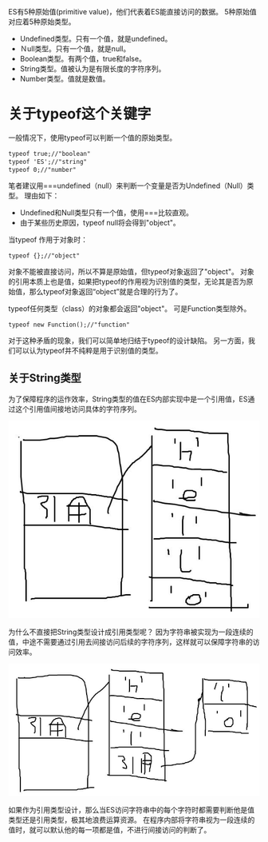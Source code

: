 ES有5种原始值(primitive value)，他们代表着ES能直接访问的数据。
5种原始值对应着5种原始类型。

* Undefined类型。只有一个值，就是undefined。
* Ｎull类型。只有一个值，就是null。
* Boolean类型。有两个值，true和false。
* String类型。值被认为是有限长度的字符序列。
* Number类型。值就是数值。

# 关于typeof这个关键字

一般情况下，使用typeof可以判断一个值的原始类型。

~~~
typeof true;//"boolean"
typeof 'ES';//"string"
typeof 0;//"number"
~~~

笔者建议用===undefined（null）来判断一个变量是否为Undefined（Null）类型。
理由如下：

* Undefined和Null类型只有一个值，使用===比较直观。
* 由于某些历史原因，typeof null将会得到"object"。

当typeof 作用于对象时：

~~~
typeof {};//"object"
~~~

对象不能被直接访问，所以不算是原始值，但typeof对象返回了"object"。
对象的引用本质上也是值，如果把typeof的作用视为识别值的类型，无论其是否为原始值，那么typeof对象返回“object”就是合理的行为了。

typeof任何类型（class）的对象都会返回"object"。
可是Function类型除外。

~~~
typeof new Function();//"function"
~~~

对于这种矛盾的现象，我们可以简单地归结于typeof的设计缺陷。
另一方面，我们可以认为typeof并不纯粹是用于识别值的类型。

## 关于String类型

为了保障程序的运作效率，String类型的值在ES内部实现中是一个引用值，ES通过这个引用值间接地访问具体的字符序列。

![](../../images/TIM截图20170715223746.jpg)

为什么不直接把String类型设计成引用类型呢？
因为字符串被实现为一段连续的值，中途不需要通过引用去间接访问后续的字符序列，这样就可以保障字符串的访问效率。

![](../../images/TIM截图20170715224508.jpg)

如果作为引用类型设计，那么当ES访问字符串中的每个字符时都需要判断他是值类型还是引用类型，极其地浪费运算资源。
在程序内部将字符串视为一段连续的值时，就可以默认他的每一项都是值，不进行间接访问的判断了。

